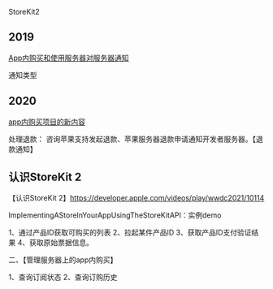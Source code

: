 StoreKit2

## 2019

[App内购买和使用服务器对服务器通知](https://developer.apple.com/videos/play/wwdc2019/302)


通知类型

## 2020
[app内购买项目的新内容](https://developer.apple.com/videos/play/wwdc2020/10661)


处理退款：
咨询苹果支持发起退款、苹果服务器退款申请通知开发者服务器。【退款通知】



## 认识StoreKit 2
【认识StoreKit 2】https://developer.apple.com/videos/play/wwdc2021/10114

ImplementingAStoreInYourAppUsingTheStoreKitAPI：实例demo

1、通过产品ID获取可购买的列表
2、拉起某件产品ID
3、获取产品ID支付验证结果
4、获取原始票据信息。


二、【管理服务器上的app内购买】

1、查询订阅状态
2、查询订购历史